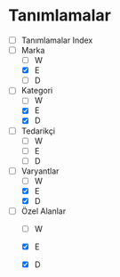 # Tanımlamalar

* [ ] Tanımlamalar Index
* [ ] Marka
  * [ ] W
  * [x] E
  * [ ] D
* [ ] Kategori
  * [ ] W
  * [x] E
  * [x] D
* [ ] Tedarikçi
  * [ ] W
  * [ ] E
  * [ ] D
* [ ] Varyantlar
  * [ ] W
  * [x] E
  * [x] D
* [ ] Özel Alanlar
  * [ ] W
  * [x] E
  * [x] D

